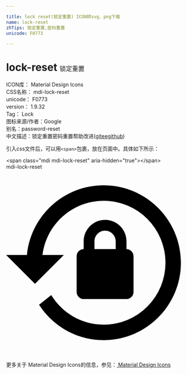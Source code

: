 ```yaml
---

title: lock reset(锁定重置) ICON转svg、png下载
name: lock-reset
zhTips: 锁定重置,密码重置
unicode: F0773

---
```


# lock-reset  <small style="font-size: 60%;font-weight: 100">锁定重置</small>


<div class="detail-page">
<p>
<span>
ICON库：
<span class="badge-secondary badge">Material Design Icons</span> 
</span>
<br/>
<span>
CSS名称：
<span class="badge-secondary badge">mdi-lock-reset</span> 
</span>
<br/>
<span>
unicode：
<span class="badge-secondary badge">F0773</span> 
</span>
<br/>
<span>
version：
<span class="badge-secondary badge">1.9.32</span> 
</span>
<br/>
<span>Tag：
<span class="badge-light badge">Lock</span>
</span>
<br/>
<span>图标来源/作者：<span class="badge-light badge">Google</span></span> 
<br/>
<span>别名：<span class="badge-light badge">password-reset</span></span><br/><span class="zh-detail">中文描述：<span class="badge-primary badge">锁定重置</span><span class="badge-primary badge">密码重置</span><span class="help-link"><span>帮助改进</span>(<a href="https://gitee.com/liuwave/icon-helper/edit/master/json/material/lock-reset.json" target="_blank" rel="noopener noreferrer">gitee</a><a href="https://github.com/liuwave/icon-helper/edit/master/json/material/lock-reset.json" target="_blank" rel="noopener noreferrer">github</a></span>)</span><br/>
</p>
</div>
<div class="alert alert-dark">
  <i class="mdi mdi-lock-reset mdi-48px"></i>
  <i class="mdi mdi-lock-reset mdi-36px"></i>
  <i class="mdi mdi-lock-reset mdi-24px"></i>
  <i class="mdi mdi-lock-reset mdi-18px"></i>
</div>
<div>
  <p>引入css文件后，可以用<code>&lt;span&gt;</code>包裹，放在页面中。具体如下所示：    
  </p>
  <div class="alert alert-primary" style="font-size: 14px">
    &lt;span class="mdi mdi-lock-reset" aria-hidden="true"&gt;&lt;/span&gt;
    <copy-btn content='<span class="mdi mdi-lock-reset" aria-hidden="true"></span>'></copy-btn>
  </div>
  <div class="alert alert-secondary">
    <i class="mdi mdi-lock-reset"
    style="font-size: 24px"
    aria-hidden="true"></i> mdi-lock-reset
    <copy-btn content="mdi-lock-reset" btn-title="复制图标名称"></copy-btn>
  </div>
</div>
<div id="svg" class="svg-wrap">
<svg xmlns="http://www.w3.org/2000/svg" viewBox="0 0 24 24"><path d="M12.63,2C18.16,2 22.64,6.5 22.64,12C22.64,17.5 18.16,22 12.63,22C9.12,22 6.05,20.18 4.26,17.43L5.84,16.18C7.25,18.47 9.76,20 12.64,20A8,8 0 0,0 20.64,12A8,8 0 0,0 12.64,4C8.56,4 5.2,7.06 4.71,11H7.47L3.73,14.73L0,11H2.69C3.19,5.95 7.45,2 12.63,2M15.59,10.24C16.09,10.25 16.5,10.65 16.5,11.16V15.77C16.5,16.27 16.09,16.69 15.58,16.69H10.05C9.54,16.69 9.13,16.27 9.13,15.77V11.16C9.13,10.65 9.54,10.25 10.04,10.24V9.23C10.04,7.7 11.29,6.46 12.81,6.46C14.34,6.46 15.59,7.7 15.59,9.23V10.24M12.81,7.86C12.06,7.86 11.44,8.47 11.44,9.23V10.24H14.19V9.23C14.19,8.47 13.57,7.86 12.81,7.86Z" /></svg>
</div>
<detail full-name='mdi-lock-reset'></detail>
    
<div><p>更多关于 Material Design Icons的信息，参见：<a target="_blank" href="https://iconhelper.cn/material.html"> Material Design Icons</a>
</p></div>
